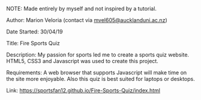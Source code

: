 NOTE: Made entirely by myself and not inspired by a tutorial.

Author: Marion Veloria (contact via mvel605@aucklanduni.ac.nz)

Date Started: 30/04/19

Title: Fire Sports Quiz

Description: My passion for sports led me to create a sports quiz website.  HTML5, CSS3 and Javascript was used to create this project.

Requirements: A web browser that supports Javascript will make time on the site more enjoyable. Also this quiz is best suited for laptops or desktops.

Link: https://sportsfan12.github.io/Fire-Sports-Quiz/index.html
